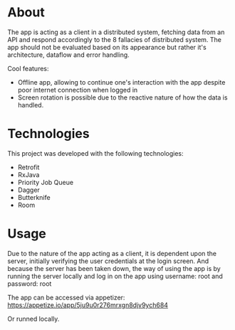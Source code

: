 # About
The app is acting as a client in a distributed system, fetching data from an API and respond accordingly to the 8 fallacies of distributed system.
The app should not be evaluated based on its appearance but rather it's architecture, dataflow and error handling.

Cool features:
- Offline app, allowing to continue one's interaction with the app despite poor internet connection when logged in
- Screen rotation is possible due to the reactive nature of how the data is handled.

# Technologies
This project was developed with the following technologies:
- Retrofit
- RxJava
- Priority Job Queue
- Dagger
- Butterknife
- Room

# Usage
Due to the nature of the app acting as a client, it is dependent upon the server, initially verifying the user credentials at the login screen.
And because the server has been taken down, the way of using the app is by running the server locally and log in on the app using username: root and password: root

The app can be accessed via appetizer: https://appetize.io/app/5ju9u0r276mrxgn8djv9ych684

Or runned locally.
